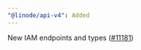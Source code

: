 ```yaml
---
"@linode/api-v4": Added
---
```


New IAM endpoints and types ([#11181](https://github.com/linode/manager/pull/11181))
